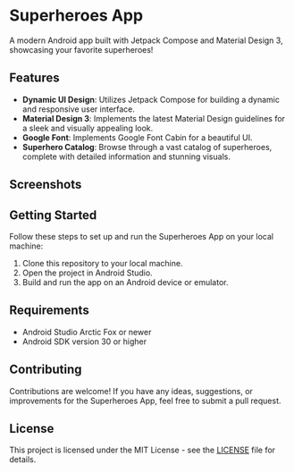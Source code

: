# Superheroes App

A modern Android app built with Jetpack Compose and Material Design 3, showcasing your favorite superheroes!

## Features

- **Dynamic UI Design**: Utilizes Jetpack Compose for building a dynamic and responsive user interface.
- **Material Design 3**: Implements the latest Material Design guidelines for a sleek and visually appealing look.
- **Google Font**: Implements Google Font Cabin for a beautiful UI.
- **Superhero Catalog**: Browse through a vast catalog of superheroes, complete with detailed information and stunning visuals.

## Screenshots

## Getting Started

Follow these steps to set up and run the Superheroes App on your local machine:

1. Clone this repository to your local machine.
2. Open the project in Android Studio.
3. Build and run the app on an Android device or emulator.

## Requirements

- Android Studio Arctic Fox or newer
- Android SDK version 30 or higher

## Contributing

Contributions are welcome! If you have any ideas, suggestions, or improvements for the Superheroes App, feel free to submit a pull request.

## License

This project is licensed under the MIT License - see the [LICENSE](LICENSE) file for details.

